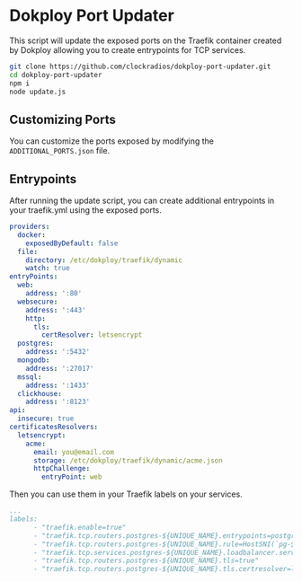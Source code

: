 # Dokploy Port Updater

This script will update the exposed ports on the Traefik container created by Dokploy allowing you to create entrypoints for TCP services.

```sh
git clone https://github.com/clockradios/dokploy-port-updater.git
cd dokploy-port-updater
npm i
node update.js
```

## Customizing Ports

You can customize the ports exposed by modifying the `ADDITIONAL_PORTS.json` file.

## Entrypoints

After running the update script, you can create additional entrypoints in your traefik.yml using the exposed ports.

```yaml
providers:
  docker:
    exposedByDefault: false
  file:
    directory: /etc/dokploy/traefik/dynamic
    watch: true
entryPoints:
  web:
    address: ':80'
  websecure:
    address: ':443'
    http:
      tls:
        certResolver: letsencrypt
  postgres:
    address: ':5432'
  mongodb:
    address: ':27017'
  mssql:
    address: ':1433'
  clickhouse:
    address: ':8123'
api:
  insecure: true
certificatesResolvers:
  letsencrypt:
    acme:
      email: you@email.com
      storage: /etc/dokploy/traefik/dynamic/acme.json
      httpChallenge:
        entryPoint: web

```

Then you can use them in your Traefik labels on your services.

```yaml
...
labels:
      - "traefik.enable=true"
      - "traefik.tcp.routers.postgres-${UNIQUE_NAME}.entrypoints=postgres"
      - "traefik.tcp.routers.postgres-${UNIQUE_NAME}.rule=HostSNI(`pg-${UNIQUE_NAME}.the-data.xyz`)"
      - "traefik.tcp.services.postgres-${UNIQUE_NAME}.loadbalancer.server.port=5432"
      - "traefik.tcp.routers.postgres-${UNIQUE_NAME}.tls=true"
      - "traefik.tcp.routers.postgres-${UNIQUE_NAME}.tls.certresolver=letsencrypt"
```
